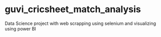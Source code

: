 # guvi_cricsheet_match_analysis
Data Science project with web scrapping using selenium and visualizing using power BI
